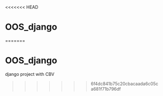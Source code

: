 <<<<<<< HEAD
# OOS_django
=======
# OOS_django
django project with CBV
>>>>>>> 6f4dc841b75c20cbacaada6c05ca681f71b796df
